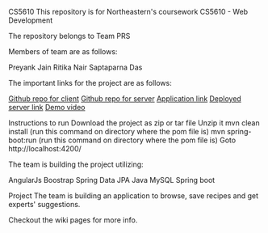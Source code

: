 CS5610 
This repository is for Northeastern's coursework CS5610 - Web Development

The repository belongs to Team PRS

Members of team are as follows:

Preyank Jain
Ritika Nair
Saptaparna Das

The important links for the project are as follows:

[Github repo for client](https://github.com/Saptaparna10/cs5610-final-project-frontend)
[Github repo for server](https://github.com/Saptaparna10/cs5610-final-project-backend)
[Application link]()
[Deployed server link](https://alwayshungry.herokuapp.com/)
[Demo video]()


Instructions to run
Download the project as zip or tar file
Unzip it
mvn clean install (run this command on directory where the pom file is)
mvn spring-boot:run (run this command on directory where the pom file is)
Goto http://localhost:4200/

The team is building the project utilizing:

AngularJs
Boostrap
Spring Data JPA
Java
MySQL
Spring boot

Project
The team is building an application to browse, save recipes and get experts' suggestions.

Checkout the wiki pages for more info.
